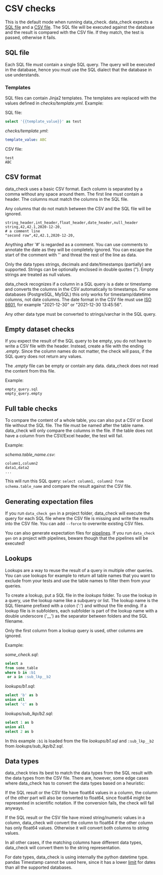 # CSV checks

This is the default mode when running data_check. data_check expects a [SQL file](#sql-file) and a [CSV file](#csv-format). The SQL file will be executed against the database and the result is compared with the CSV file. If they match, the test is passed, otherwise it fails.

## SQL file

Each SQL file must contain a single SQL query. The query will be executed in the database, hence you must use the SQL dialect that the database in use understands.

### Templates

SQL files can contain Jinja2 templates. The templates are replaced with the values defined in _checks/template.yml_. Example:

SQL file:
```sql
select '{{template_value}}' as test
```

_checks/template.yml_:
```yaml
template_value: ABC
```

CSV file:

```csv
test
ABC
```


## CSV format

data_check uses a basic CSV format. Each column is separated by a comma without any space around them.
The first line must contain a header. The columns must match the columns in the SQL file. 

Any columns that do not match between the CSV and the SQL file will be ignored.

```csv
string_header,int_header,float_header,date_header,null_header
string,42,42.1,2020-12-20,
# a comment line
"second row",42,42.1,2020-12-20,
```

Anything after '#' is regarded as a comment. You can use comments to annotate the date as they will be completely ignored.
You can escape the start of the comment with '\' and threat the rest of the line as data.

Only the data types strings, decimals and date/timestamps (partially) are supported. Strings can be optionally enclosed in double quotes (").
Empty strings are treated as null values.

data_check recognizes if a column in a SQL query is a date or timestamp and converts the columns in the CSV automatically to timestamps.
For some databases (PostgreSQL, MySQL) this only works for timestamp/datetime columns, not date columns.
The date format in the CSV file must use [ISO 8601](https://en.wikipedia.org/wiki/ISO_8601), for example "2021-12-30" or "2021-12-30 13:45:56".

Any other data type must be converted to strings/varchar in the SQL query.


## Empty dataset checks

If you expect the result of the SQL query to be empty, you do not have to write a CSV file with the header. Instead, create a file with the ending _.empty_.
Since the column names do not matter, the check will pass, if the SQL query does not return any values.

The _.empty_ file can be empty or contain any data. data_check does not read the content from this file.

Example:

```
empty_query.sql
empty_query.empty
```


## Full table checks

To compare the content of a whole table, you can also put a CSV or Excel file without the SQL file. The file must be named after the table name. data_check will only compare the columns in the file. If the table does not have a column from the CSV/Excel header, the test will fail.

Example:

_schema.table\_name.csv_:
```csv
column1,column2
data1,data2
...
```

This will run this SQL query: `select column1, column2 from schema.table_name` and compare the result against the CSV file.

## Generating expectation files

If you run `data_check gen` in a project folder, data_check will execute the query for each SQL file where the CSV file is missing and write the results into the CSV file. You can add `--force` to overwrite existing CSV files.

You can also generate expectation files for [pipelines](pipelines.md#generating-pipeline.checks). If you run `data_check gen` on a project with pipelines, beware though that the pipelines will be executed!

## Lookups

Lookups are a way to reuse the result of a query in multiple other queries. You can use lookups for example to return all table names that you want to exclude from your tests and use the table names to filter them from your queries.

To create a lookup, put a SQL file in the _lookups_ folder. To use the lookup in a query, use the lookup name like a subquery or list. The lookup name is the SQL filename prefixed with a colon (':') and without the file ending. If a lookup file is in subfolders, each subfolder is part of the lookup name with a double underscore ('__') as the separator between folders and the SQL filename.

Only the first column from a lookup query is used, other columns are ignored.

Example:

_some\_check.sql_:
```sql
select a
from some_table
where b in :b1
 or a in :sub_lkp__b2
```

_lookups/b1.sql_:
```sql
select 'b' as b
union all
select 'c' as b

```

_lookups/sub\_lkp/b2.sql_:
```sql
select 1 as b
union all
select 2 as b
```

In this example `:b1` is loaded from the file _lookups/b1.sql_ and `:sub_lkp__b2` from _lookups/sub\_lkp/b2.sql_.

## Data types

data_check tries its best to match the data types from the SQL result with the data types from the CSV file.
There are, however, some edge cases where data_check has to convert the data types based on a heuristic:

If the SQL result or the CSV file have float64 values in a column, the column of the other part will also be converted to float64,
since float64 might be represented in scientific notation. If the conversion fails, the check will fail anyways.

If the SQL result or the CSV file have mixed string/numeric values in a column, data_check will convert the column to float64 if the other column has only float64 values. Otherwise it will convert both columns to string values.

In all other cases, if the matching columns have different data types, data_check will convert them to the string representation.

For date types, data_check is using internally the python datetime type. pandas Timestamp cannot be used here, since it has a lower [limit](https://pandas.pydata.org/docs/reference/api/pandas.Timestamp.max.html) for dates than all the supported databases.
